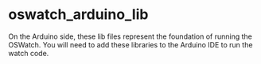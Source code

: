oswatch_arduino_lib
===================

On the Arduino side, these lib files represent the foundation of running the OSWatch. You will need to add these libraries to the Arduino IDE to run the watch code.
